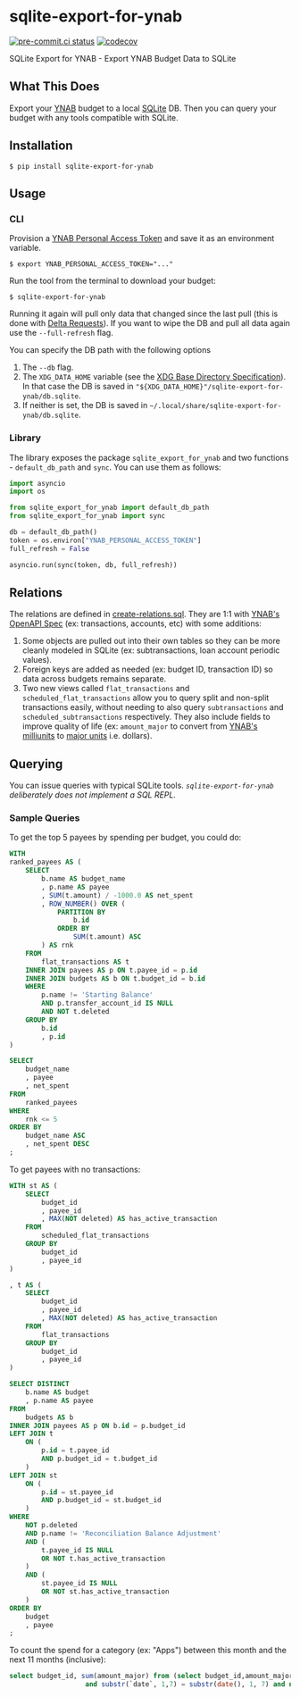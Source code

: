 # sqlite-export-for-ynab

[![pre-commit.ci status](https://results.pre-commit.ci/badge/github/mxr/sqlite-export-for-ynab/main.svg)](https://results.pre-commit.ci/latest/github/mxr/sqlite-export-for-ynab/main) [![codecov](https://codecov.io/github/mxr/sqlite-export-for-ynab/graph/badge.svg?token=NVCP6RDKSH)](https://codecov.io/github/mxr/sqlite-export-for-ynab)

SQLite Export for YNAB - Export YNAB Budget Data to SQLite

## What This Does

Export your [YNAB](https://ynab.com/) budget to a local [SQLite](https://www.sqlite.org/) DB. Then you can query your budget with any tools compatible with SQLite.

## Installation

```console
$ pip install sqlite-export-for-ynab
```

## Usage

### CLI

Provision a [YNAB Personal Access Token](https://api.ynab.com/#personal-access-tokens) and save it as an environment variable.

```console
$ export YNAB_PERSONAL_ACCESS_TOKEN="..."
```

Run the tool from the terminal to download your budget:

```console
$ sqlite-export-for-ynab
```

Running it again will pull only data that changed since the last pull (this is done with [Delta Requests](https://api.ynab.com/#deltas)). If you want to wipe the DB and pull all data again use the `--full-refresh` flag.

You can specify the DB path with the following options
1. The `--db` flag.
1. The `XDG_DATA_HOME` variable (see the [XDG Base Directory Specification](https://specifications.freedesktop.org/basedir-spec/latest/index.html)). In that case the DB is saved in `"${XDG_DATA_HOME}"/sqlite-export-for-ynab/db.sqlite`.
1. If neither is set, the DB is saved in `~/.local/share/sqlite-export-for-ynab/db.sqlite`.

### Library

The library exposes the package `sqlite_export_for_ynab` and two functions - `default_db_path` and `sync`. You can use them as follows:

```python
import asyncio
import os

from sqlite_export_for_ynab import default_db_path
from sqlite_export_for_ynab import sync

db = default_db_path()
token = os.environ["YNAB_PERSONAL_ACCESS_TOKEN"]
full_refresh = False

asyncio.run(sync(token, db, full_refresh))
```

## Relations

The relations are defined in [create-relations.sql](sqlite_export_for_ynab/ddl/create-relations.sql). They are 1:1 with [YNAB's OpenAPI Spec](https://api.ynab.com/papi/open_api_spec.yaml) (ex: transactions, accounts, etc) with some additions:

1. Some objects are pulled out into their own tables so they can be more cleanly modeled in SQLite (ex: subtransactions, loan account periodic values).
1. Foreign keys are added as needed (ex: budget ID, transaction ID) so data across budgets remains separate.
1. Two new views called `flat_transactions` and `scheduled_flat_transactions` allow you to query split and non-split transactions easily, without needing to also query `subtransactions` and `scheduled_subtransactions` respectively. They also include fields to improve quality of life (ex: `amount_major` to convert from [YNAB's milliunits](https://api.ynab.com/#formats) to [major units](https://en.wikipedia.org/wiki/ISO_4217) i.e. dollars).

## Querying

You can issue queries with typical SQLite tools. *`sqlite-export-for-ynab` deliberately does not implement a SQL REPL.*

### Sample Queries

To get the top 5 payees by spending per budget, you could do:

```sql
WITH
ranked_payees AS (
    SELECT
        b.name AS budget_name
        , p.name AS payee
        , SUM(t.amount) / -1000.0 AS net_spent
        , ROW_NUMBER() OVER (
            PARTITION BY
                b.id
            ORDER BY
                SUM(t.amount) ASC
        ) AS rnk
    FROM
        flat_transactions AS t
    INNER JOIN payees AS p ON t.payee_id = p.id
    INNER JOIN budgets AS b ON t.budget_id = b.id
    WHERE
        p.name != 'Starting Balance'
        AND p.transfer_account_id IS NULL
        AND NOT t.deleted
    GROUP BY
        b.id
        , p.id
)

SELECT
    budget_name
    , payee
    , net_spent
FROM
    ranked_payees
WHERE
    rnk <= 5
ORDER BY
    budget_name ASC
    , net_spent DESC
;
```

To get payees with no transactions:

```sql
WITH st AS (
    SELECT
        budget_id
        , payee_id
        , MAX(NOT deleted) AS has_active_transaction
    FROM
        scheduled_flat_transactions
    GROUP BY
        budget_id
        , payee_id
)

, t AS (
    SELECT
        budget_id
        , payee_id
        , MAX(NOT deleted) AS has_active_transaction
    FROM
        flat_transactions
    GROUP BY
        budget_id
        , payee_id
)

SELECT DISTINCT
    b.name AS budget
    , p.name AS payee
FROM
    budgets AS b
INNER JOIN payees AS p ON b.id = p.budget_id
LEFT JOIN t
    ON (
        p.id = t.payee_id
        AND p.budget_id = t.budget_id
    )
LEFT JOIN st
    ON (
        p.id = st.payee_id
        AND p.budget_id = st.budget_id
    )
WHERE
    NOT p.deleted
    AND p.name != 'Reconciliation Balance Adjustment'
    AND (
        t.payee_id IS NULL
        OR NOT t.has_active_transaction
    )
    AND (
        st.payee_id IS NULL
        OR NOT st.has_active_transaction
    )
ORDER BY
    budget
    , payee
;
```

To count the spend for a category (ex: "Apps") between this month and the next 11 months (inclusive):

```sql
select budget_id, sum(amount_major) from (select budget_id,amount_major from flat_transactions where category_name = 'Apps' 
                   and substr(`date`, 1,7) = substr(date(), 1, 7) and not deleted union all select budget_id, amount_major from scheduled_flat_transactions where category_name = 'Apps' and not deleted and substr(date_next,1,7) < substr(date('now', '+1 year'),1,7));
```
